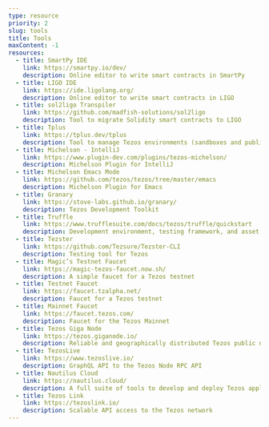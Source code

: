 ```yaml
---
type: resource
priority: 2
slug: tools
title: Tools
maxContent: -1
resources:
  - title: SmartPy IDE
    link: https://smartpy.io/dev/
    description: Online editor to write smart contracts in SmartPy
  - title: LIGO IDE
    link: https://ide.ligolang.org/
    description: Online editor to write smart contracts in LIGO
  - title: sol2ligo Transpiler
    link: https://github.com/madfish-solutions/sol2ligo
    description: Tool to migrate Solidity smart contracts to LIGO
  - title: Tplus
    link: https://tplus.dev/tplus
    description: Tool to manage Tezos environments (sandboxes and public nodes)
  - title: Michelson - IntelliJ
    link: https://www.plugin-dev.com/plugins/tezos-michelson/
    description: Michelson Plugin for IntelliJ
  - title: Michelson Emacs Mode
    link: https://github.com/tezos/tezos/tree/master/emacs
    description: Michelson Plugin for Emacs
  - title: Granary
    link: https://stove-labs.github.io/granary/
    description: Tezos Development Toolkit
  - title: Truffle
    link: https://www.trufflesuite.com/docs/tezos/truffle/quickstart
    description: Development environment, testing framework, and asset pipeline
  - title: Tezster
    link: https://github.com/Tezsure/Tezster-CLI
    description: Testing tool for Tezos
  - title: Magic’s Testnet Faucet
    link: https://magic-tezos-faucet.now.sh/
    description: A simple faucet for a Tezos testnet
  - title: Testnet Faucet
    link: https://faucet.tzalpha.net/
    description: Faucet for a Tezos testnet
  - title: Mainnet Faucet
    link: https://faucet.tezos.com/
    description: Faucet for the Tezos Mainnet
  - title: Tezos Giga Node
    link: https://tezos.giganode.io/
    description: Reliable and geographically distributed Tezos public node infrastructure
  - title: TezosLive
    link: https://www.tezoslive.io/
    description: GraphQL API to the Tezos Node RPC API
  - title: Nautilus Cloud
    link: https://nautilus.cloud/
    description: A full suite of tools to develop and deploy Tezos applications
  - title: Tezos Link
    link: https://tezoslink.io/
    description: Scalable API access to the Tezos network
---
```

